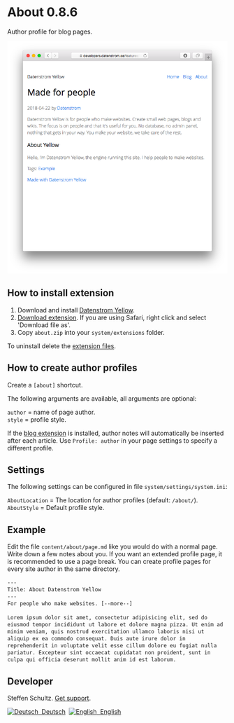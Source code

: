 About 0.8.6
===========
Author profile for blog pages. 

<p align="center"><img src="about-screenshot.png?raw=true" alt="Screenshot"></p>

## How to install extension

1. Download and install [Datenstrom Yellow](https://github.com/datenstrom/yellow/).
2. [Download extension](https://github.com/schulle4u/yellow-extensions-schulle4u/raw/master/zip/about.zip). If you are using Safari, right click and select 'Download file as'.
3. Copy `about.zip` into your `system/extensions` folder.

To uninstall delete the [extension files](extension.ini).

## How to create author profiles

Create a `[about]` shortcut. 

The following arguments are available, all arguments are optional:

`author` = name of page author.   
`style` = profile style. 

If the [blog extension](https://github.com/datenstrom/yellow-extensions/tree/master/source/blog) is installed, author notes will automatically be inserted after each article. Use `Profile: author` in your page settings to specify a different profile. 

## Settings

The following settings can be configured in file `system/settings/system.ini`:

`AboutLocation` = The location for author profiles (default: `/about/`).   
`AboutStyle` = Default profile style. 

## Example

Edit the file `content/about/page.md` like you would do with a normal page. Write down a few notes about you. If you want an extended profile page, it is recommended to use a page break. You can create profile pages for every site author in the same directory. 

```
---
Title: About Datenstrom Yellow
---
For people who make websites. [--more--]

Lorem ipsum dolor sit amet, consectetur adipisicing elit, sed do eiusmod tempor incididunt ut labore et dolore magna pizza. Ut enim ad minim veniam, quis nostrud exercitation ullamco laboris nisi ut aliquip ex ea commodo consequat. Duis aute irure dolor in reprehenderit in voluptate velit esse cillum dolore eu fugiat nulla pariatur. Excepteur sint occaecat cupidatat non proident, sunt in culpa qui officia deserunt mollit anim id est laborum.
```

## Developer

Steffen Schultz. [Get support](https://github.com/schulle4u/yellow-extensions-schulle4u/issues).

<p>
<a href="README-de.md"><img src="https://raw.githubusercontent.com/datenstrom/yellow-extensions/master/source/help/language-de.png" width="15" height="15" alt="Deutsch">&nbsp; Deutsch</a>&nbsp;
<a href="README.md"><img src="https://raw.githubusercontent.com/datenstrom/yellow-extensions/master/source/help/language-en.png" width="15" height="15" alt="English">&nbsp; English</a>&nbsp;
</p>
